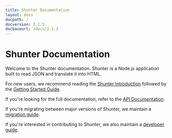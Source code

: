 ```yaml
---
title: Shunter Documentation
layout: docs
docpath: /
docversion: 2.1.3
docbaseurl: /docs/2.1.3
---
```


# Shunter Documentation

Welcome to the Shunter documentation. Shunter is a Node.js application built to read JSON and translate it into HTML.

For new users, we recommend reading the [Shunter Introduction](introduction.html) followed by the [Getting Started Guide](getting-started.html).

If you're looking for the full documentation, refer to the [API Documentation](usage/index.html).

If you're migrating between major versions of Shunter, we maintain a [migration guide](migration/index.html).

If you're interested in contributing to Shunter, we also maintain a [developer guide](developer-guide.html).
